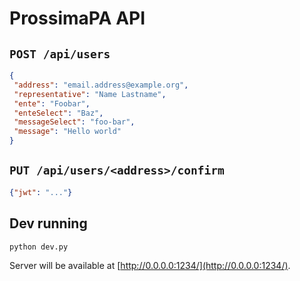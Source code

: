 # ProssimaPA API

## `POST /api/users` 
```json
{
 "address": "email.address@example.org",
 "representative": "Name Lastname",
 "ente": "Foobar",
 "enteSelect": "Baz",
 "messageSelect": "foo-bar",
 "message": "Hello world"
}
```

## `PUT /api/users/<address>/confirm`
```json
{"jwt": "..."}
```

## Dev running

```sh
python dev.py
```

Server will be available at [http://0.0.0.0:1234/](http://0.0.0.0:1234/).
